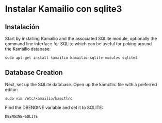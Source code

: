 
# Instalar Kamailio con sqlite3

## Instalación

Start by installing Kamailio and the associated SQLite module, optionally the command line interface for SQLite which can be useful for poking around the Kamailio database:

    sudo apt-get install kamailio kamailio-sqlite-modules sqlite3

## Database Creation

Next, set up the SQLite database. Open up the kamctlrc file with a preferred editor:

    sudo vim /etc/kamailio/kamctlrc

Find the DBENGINE variable and set it to SQLITE:

    DBENGINE=SQLITE
